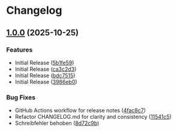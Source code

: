 # Changelog

## [1.0.0](https://github.com/HSLU-Exercise/scope-your-project-gruppe_7/compare/v1.0.0...v1.0.0) (2025-10-25)


### Features

* Initial Release ([5b1fe59](https://github.com/HSLU-Exercise/scope-your-project-gruppe_7/commit/5b1fe598a3108b1965f902145be96301640ed01e))
* Initial Release ([ca3c2d3](https://github.com/HSLU-Exercise/scope-your-project-gruppe_7/commit/ca3c2d337ad482b5b19e307d8474ddbce61a3834))
* Initial Release ([bdc7515](https://github.com/HSLU-Exercise/scope-your-project-gruppe_7/commit/bdc7515189265703f58f9f90f9a685983333b7e6))
* Initial Release ([3986eb0](https://github.com/HSLU-Exercise/scope-your-project-gruppe_7/commit/3986eb01adee836df5717e9ecc20d3434b44a20c))


### Bug Fixes

* GitHub Actions workflow for release notes ([4fac8c7](https://github.com/HSLU-Exercise/scope-your-project-gruppe_7/commit/4fac8c7e44864191f25b0bbaa0d83015af450a37))
* Refactor CHANGELOG.md for clarity and consistency ([11541c5](https://github.com/HSLU-Exercise/scope-your-project-gruppe_7/commit/11541c52243bef06b58c462ddb6b0351ecdfd0a7))
* Schreibfehler behoben ([8d72c9b](https://github.com/HSLU-Exercise/scope-your-project-gruppe_7/commit/8d72c9bb37200326e0b8231f19d116f7f1aa0ea7))


